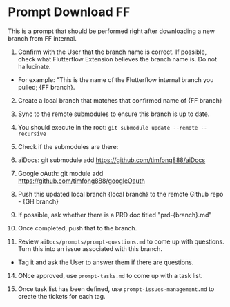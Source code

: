 # Prompt Download FF

This is a prompt that should be performed right after downloading a new branch from FF internal.

1. Confirm with the User that the branch name is correct.  If possible, check what Flutterflow Extension believes the branch name is.  Do not hallucinate.
  - For example: "This is the name of the Flutterflow internal branch you pulled; {FF branch}.

2. Create a local branch that matches that confirmed name of {FF branch}

3. Sync to the remote submodules to ensure this branch is up to date.
4. You should execute in the root: `git submodule update --remote --recursive`
5. Check if the submodules are there:
8. aiDocs: git submodule add https://github.com/timfong888/aiDocs
9. Google oAuth: git module add https://github.com/timfong888/googleOauth

10. Push this updated local branch {local branch} to the remote Github repo - {GH branch}

11. If possible, ask whether there is a PRD doc titled "prd-{branch}.md"

12. Once completed, push that to the branch.

13. Review `aiDocs/prompts/prompt-questions.md` to come up with questions.  Turn this into an issue associated with this branch.  

- Tag it and ask the User to answer them if there are questions.

14. ONce approved, use `prompt-tasks.md` to come up with a task list.

15. Once task list has been defined, use `prompt-issues-management.md` to create the tickets for each tag. 


